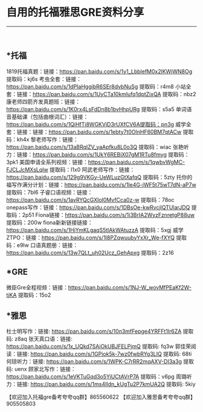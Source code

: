 
# 自用的托福雅思GRE资料分享
-------------
 
<!---->
## *托福
1819托福真题：链接：https://pan.baidu.com/s/1y1_LbblefM0x2lKWjWN8Og 提取码：kj6s 
考虫全套：链接：https://pan.baidu.com/s/1dPIaHggibR6SEr8dvbNuSg 提取码：r4m8 
小站全套：链接：https://pan.baidu.com/s/1UyCTa10kmlufq1dptZixQA 提取码：nbz2 
康老师四箭齐发真题班：链接：https://pan.baidu.com/s/1K0rx4LsFdDn8b1bvHhpURg 提取码：s5a5 
单词语音基础课（包括曲根词汇）：链接：https://pan.baidu.com/s/1QiHfTi8WGKVjD3rUXfCV6A提取码：pn3g 
威学全套：链接：链接：https://pan.baidu.com/s/1ebty7t0OlnHF60BM7qtACw 提取码：kh4x 
黎老师写作：链接：https://pan.baidu.com/s/13aBRqlZV_yaApfku8L0o3Q 提取码：wiac 
张艳听力：链接：https://pan.baidu.com/s/1UkY6REBiX07gM1RTu8fmyg 提取码：3pk1 
美国申请全系列视频：链接：https://pan.baidu.com/s/1qwbvWgMC-FJCLJcMXsLqIw 提取码：l1x0 
阿武老师写作：链接：https://pan.baidu.com/s/129g9VKGy-UeWLuzGtXafqQ 提取码：5zty
托你的福写作满分计划：链接：https://pan.baidu.com/s/1le4G-jWF5t75wT7dN-aP7w 提取码：7bl6 
子睿口语视频：链接：https://pan.baidu.com/s/1avRYQcGXloI0MvfCca0z-w 提取码：78oc 
onepass写作：链接：https://pan.baidu.com/s/1DBsOe-kwRvcjlQTUlarJDQ 提取码：2p51
Fiona链接：https://pan.baidu.com/s/1i3BrIA2WyzFznretgP88uw 提取码：200w 
fiona新新链接链接：https://pan.baidu.com/s/1HjYmKLgaqS5tlAkWAtuzzA 提取码：5xgj
威学ZTPO：链接：https://pan.baidu.com/s/1I8PZqwuubyYxXr_We-fXYQ 提取码：e9lw 
口语真题册：链接：https://pan.baidu.com/s/13w7QLt_uh02Ucz_GehApxg 提取码：2z16 

## *GRE
微臣Gre全程视频：链接：https://pan.baidu.com/s/1NJ-W_wovMfPEaKf2W-tjKA 提取码：15o2 


## *雅思
杜士明写作：链接: https://pan.baidu.com/s/10n3mfFepge4YRFFt1lr6ZA 提取码: z8aq 
张天真口语：链接: https://pan.baidu.com/s/1x_UQkd7SAiOkUBJFELPjmQ 提取码: fq3w 
郭佳荣阅读：链接: https://pan.baidu.com/s/1GPiok5k-7wz0fwbRYg3LIQ 提取码: 68ti 
何琼听力：链接: https://pan.baidu.com/s/1WPK-C7rRR2mqAXV-DI3a3g 提取码: uenx 
顾家北写作：链接：https://pan.baidu.com/s/1eVKTuGqd3o5YiUCtAVrP7A 提取码：v6pg 
周璐听力：链接: https://pan.baidu.com/s/1ms4IIdn_kUgTu2P7kmUA2Q 提取码: 5kiy

【欢迎加入托福gre备考夸夸qq群】865560622
【欢迎加入雅思备考夸夸qq群】905505803
